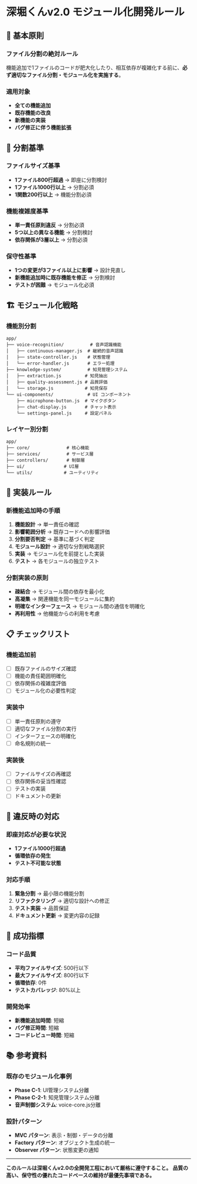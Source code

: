 # 深堀くんv2.0 モジュール化開発ルール

## 🎯 **基本原則**

### **ファイル分割の絶対ルール**
機能追加で1ファイルのコードが肥大化したり、相互依存が複雑化する前に、**必ず適切なファイル分割・モジュール化を実施する**。

### **適用対象**
- **全ての機能追加**
- **既存機能の改良**
- **新機能の実装**
- **バグ修正に伴う機能拡張**

## 📏 **分割基準**

### **ファイルサイズ基準**
- **1ファイル800行超過** → 即座に分割検討
- **1ファイル1000行以上** → 分割必須
- **1関数200行以上** → 機能分割必須

### **機能複雑度基準**
- **単一責任原則違反** → 分割必須
- **5つ以上の異なる機能** → 分割検討
- **依存関係が3層以上** → 分割必須

### **保守性基準**
- **1つの変更が3ファイル以上に影響** → 設計見直し
- **新機能追加時に既存機能を修正** → 分割検討
- **テストが困難** → モジュール化必須

## 🏗️ **モジュール化戦略**

### **機能別分割**
```
app/
├── voice-recognition/          # 音声認識機能
│   ├── continuous-manager.js  # 継続的音声認識
│   ├── state-controller.js    # 状態管理
│   └── error-handler.js       # エラー処理
├── knowledge-system/          # 知見管理システム
│   ├── extraction.js         # 知見抽出
│   ├── quality-assessment.js # 品質評価
│   └── storage.js            # 知見保存
└── ui-components/             # UI コンポーネント
    ├── microphone-button.js  # マイクボタン
    ├── chat-display.js       # チャット表示
    └── settings-panel.js     # 設定パネル
```

### **レイヤー別分割**
```
app/
├── core/              # 核心機能
├── services/          # サービス層
├── controllers/       # 制御層
├── ui/               # UI層
└── utils/            # ユーティリティ
```

## 🔧 **実装ルール**

### **新機能追加時の手順**
1. **機能設計** → 単一責任の確認
2. **影響範囲分析** → 既存コードへの影響評価
3. **分割要否判定** → 基準に基づく判定
4. **モジュール設計** → 適切な分割戦略選択
5. **実装** → モジュール化を前提とした実装
6. **テスト** → 各モジュールの独立テスト

### **分割実装の原則**
- **疎結合** → モジュール間の依存を最小化
- **高凝集** → 関連機能を同一モジュールに集約
- **明確なインターフェース** → モジュール間の通信を明確化
- **再利用性** → 他機能からの利用を考慮

## 📋 **チェックリスト**

### **機能追加前**
- [ ] 既存ファイルのサイズ確認
- [ ] 機能の責任範囲明確化
- [ ] 依存関係の複雑度評価
- [ ] モジュール化の必要性判定

### **実装中**
- [ ] 単一責任原則の遵守
- [ ] 適切なファイル分割の実行
- [ ] インターフェースの明確化
- [ ] 命名規則の統一

### **実装後**
- [ ] ファイルサイズの再確認
- [ ] 依存関係の妥当性確認
- [ ] テストの実装
- [ ] ドキュメントの更新

## 🚨 **違反時の対応**

### **即座対応が必要な状況**
- **1ファイル1000行超過**
- **循環依存の発生**
- **テスト不可能な状態**

### **対応手順**
1. **緊急分割** → 最小限の機能分割
2. **リファクタリング** → 適切な設計への修正
3. **テスト実装** → 品質保証
4. **ドキュメント更新** → 変更内容の記録

## 🎯 **成功指標**

### **コード品質**
- **平均ファイルサイズ**: 500行以下
- **最大ファイルサイズ**: 800行以下
- **循環依存**: 0件
- **テストカバレッジ**: 80%以上

### **開発効率**
- **新機能追加時間**: 短縮
- **バグ修正時間**: 短縮
- **コードレビュー時間**: 短縮

## 📚 **参考資料**

### **既存のモジュール化事例**
- **Phase C-1**: UI管理システム分離
- **Phase C-2-1**: 知見管理システム分離
- **音声制御システム**: voice-core.js分離

### **設計パターン**
- **MVC パターン**: 表示・制御・データの分離
- **Factory パターン**: オブジェクト生成の統一
- **Observer パターン**: 状態変更の通知

---

**このルールは深堀くんv2.0の全開発工程において厳格に遵守すること。**
**品質の高い、保守性の優れたコードベースの維持が最優先事項である。** 